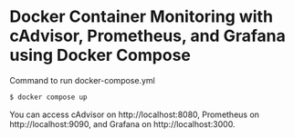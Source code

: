 # Docker Container Monitoring with cAdvisor, Prometheus, and Grafana using Docker Compose
Command to run docker-compose.yml
```bash
$ docker compose up
```
You can access cAdvisor on http://localhost:8080, Prometheus on http://localhost:9090, and Grafana on http://localhost:3000.
